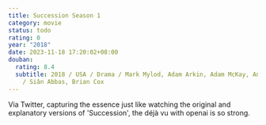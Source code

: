 ```yaml
---
title: Succession Season 1
category: movie
status: todo
rating: 0
year: "2018"
date: 2023-11-18 17:20:02+08:00
douban:
  rating: 8.4
  subtitle: 2018 / USA / Drama / Mark Mylod, Adam Arkin, Adam McKay, Andrij Parekh
    / Siân Abbas, Brian Cox
---
```


Via Twitter, capturing the essence just like watching the original and explanatory versions of 'Succession', the déjà vu with openai is so strong.
